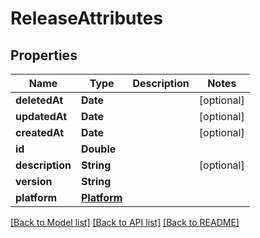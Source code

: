 # ReleaseAttributes

## Properties
Name | Type | Description | Notes
------------ | ------------- | ------------- | -------------
**deletedAt** | **Date** |  | [optional] 
**updatedAt** | **Date** |  | [optional] 
**createdAt** | **Date** |  | [optional] 
**id** | **Double** |  | 
**description** | **String** |  | [optional] 
**version** | **String** |  | 
**platform** | [**Platform**](Platform.md) |  | 

[[Back to Model list]](../README.md#documentation-for-models) [[Back to API list]](../README.md#documentation-for-api-endpoints) [[Back to README]](../README.md)


